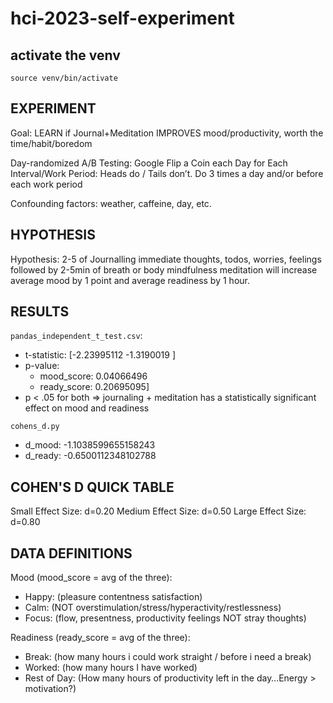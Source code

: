 # hci-2023-self-experiment

## activate the venv
`source venv/bin/activate`

## EXPERIMENT
Goal: LEARN if Journal+Meditation IMPROVES mood/productivity, worth the time/habit/boredom

Day-randomized A/B Testing: Google Flip a Coin each Day for Each Interval/Work Period: Heads do / Tails don’t. Do 3 times a day and/or before each work period

Confounding factors: weather, caffeine, day, etc.

## HYPOTHESIS
Hypothesis: 2-5 of Journalling immediate thoughts, todos, worries, feelings followed by 2-5min of breath or body mindfulness meditation will increase average mood by 1 point and average readiness by 1 hour.

## RESULTS
`pandas_independent_t_test.csv`:
- t-statistic: [-2.23995112 -1.3190019 ]
- p-value: 
	- mood_score: 0.04066496 
	- ready_score: 0.20695095]
- p < .05 for both => journaling + meditation has a statistically significant effect on mood and readiness

`cohens_d.py`
- d_mood:  -1.1038599655158243
- d_ready:  -0.6500112348102788

## COHEN'S D QUICK TABLE
Small Effect Size: d=0.20
Medium Effect Size: d=0.50
Large Effect Size: d=0.80

## DATA DEFINITIONS
Mood (mood_score = avg of the three):
- Happy: (pleasure contentness satisfaction)
- Calm: (NOT overstimulation/stress/hyperactivity/restlessness)
- Focus: (flow, presentness, productivity feelings NOT stray thoughts)

Readiness (ready_score = avg of the three):  
- Break: (how many hours i could work straight / before i need a break)
- Worked: (how many hours I have worked)
- Rest of Day: (How many hours of productivity left in the day…Energy > motivation?)
